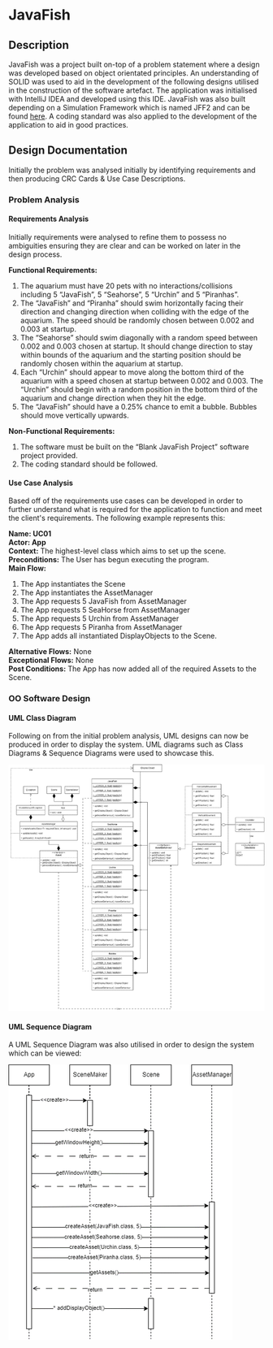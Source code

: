 # JavaFish

## Description

JavaFish was a project built on-top of a problem statement where a design was developed based on object orientated principles. An understanding of SOLID was used to aid in the development of the following designs utilised in the construction of the software artefact. The application was initialised with IntelliJ IDEA and developed using this IDE. JavaFish was also built depending on a Simulation Framework which is named JFF2 and can be found [here](/src/libraries/). A coding standard was also applied to the development of the application to aid in good practices.

## Design Documentation

Initially the problem was analysed initially by identifying requirements and then producing CRC Cards &  Use Case Descriptions.

### Problem Analysis

#### Requirements Analysis

Initially requirements were analysed to refine them to possess no ambiguities ensuring they are clear and can be worked on later in the design process.

**Functional Requirements:**
1.	The aquarium must have 20 pets with no interactions/collisions including 5 “JavaFish”, 5 “Seahorse”, 5 “Urchin” and 5 “Piranhas”.
2.	The “JavaFish” and “Piranha” should swim horizontally facing their direction and changing direction when colliding with the edge of the aquarium. The speed should be randomly chosen between 0.002 and 0.003 at startup.
3.	The “Seahorse” should swim diagonally with a random speed between 0.002 and 0.003 chosen at startup. It should change direction to stay within bounds of the aquarium and the starting position should be randomly chosen within the aquarium at startup.
4.	Each “Urchin” should appear to move along the bottom third of the aquarium with a speed chosen at startup between 0.002 and 0.003. The “Urchin” should begin with a random position in the bottom third of the aquarium and change direction when they hit the edge.
5.	The “JavaFish” should have a 0.25% chance to emit a bubble. Bubbles should move vertically upwards.

**Non-Functional Requirements:**
1.	The software must be built on the “Blank JavaFish Project” software project provided.
2.	The coding standard should be followed.

#### Use Case Analysis

Based off of the requirements use cases can be developed in order to further understand what is required for the application to function and meet the client's requirements. The following example represents this:

**Name: UC01**  
**Actor: App**  
**Context:** The highest-level class which aims to set up the scene.  
**Preconditions:** The User has begun executing the program.  
**Main Flow:**
1.	The App instantiates the Scene
1.	The App instantiates the AssetManager
1.	The App requests 5 JavaFish from AssetManager
1.	The App requests 5 SeaHorse from AssetManager
1.	The App requests 5 Urchin from AssetManager
1.	The App requests 5 Piranha from AssetManager
1.	The App adds all instantiated DisplayObjects to the Scene.  

**Alternative Flows:** None  
**Exceptional Flows:** None  
**Post Conditions:** The App has now added all of the required Assets to the Scene.

### OO Software Design

#### UML Class Diagram

Following on from the initial problem analysis, UML designs can now be produced in order to display the system. UML diagrams such as Class Diagrams & Sequence Diagrams were used to showcase this. 

![UML Class Diagram](/docs/UML%20Class%20Diagram.png)

#### UML Sequence Diagram

A UML Sequence Diagram was also utilised in order to design the system which can be viewed:

![A UML Sequence Diagram](/docs/UML%20Sequence%20Diagram.png) 